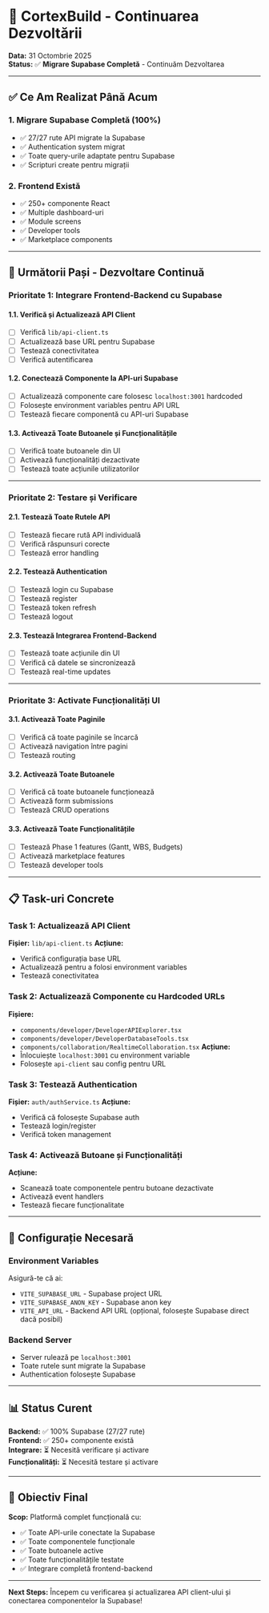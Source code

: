 # 🚀 CortexBuild - Continuarea Dezvoltării

**Data:** 31 Octombrie 2025  
**Status:** ✅ **Migrare Supabase Completă** - Continuăm Dezvoltarea

---

## ✅ **Ce Am Realizat Până Acum**

### **1. Migrare Supabase Completă (100%)**
- ✅ 27/27 rute API migrate la Supabase
- ✅ Authentication system migrat
- ✅ Toate query-urile adaptate pentru Supabase
- ✅ Scripturi create pentru migrații

### **2. Frontend Există**
- ✅ 250+ componente React
- ✅ Multiple dashboard-uri
- ✅ Module screens
- ✅ Developer tools
- ✅ Marketplace components

---

## 🎯 **Următorii Pași - Dezvoltare Continuă**

### **Prioritate 1: Integrare Frontend-Backend cu Supabase**

#### **1.1. Verifică și Actualizează API Client**
- [ ] Verifică `lib/api-client.ts` 
- [ ] Actualizează base URL pentru Supabase
- [ ] Testează conectivitatea
- [ ] Verifică autentificarea

#### **1.2. Conectează Componente la API-uri Supabase**
- [ ] Actualizează componente care folosesc `localhost:3001` hardcoded
- [ ] Folosește environment variables pentru API URL
- [ ] Testează fiecare componentă cu API-uri Supabase

#### **1.3. Activează Toate Butoanele și Funcționalitățile**
- [ ] Verifică toate butoanele din UI
- [ ] Activează funcționalități dezactivate
- [ ] Testează toate acțiunile utilizatorilor

---

### **Prioritate 2: Testare și Verificare**

#### **2.1. Testează Toate Rutele API**
- [ ] Testează fiecare rută API individuală
- [ ] Verifică răspunsuri corecte
- [ ] Testează error handling

#### **2.2. Testează Authentication**
- [ ] Testează login cu Supabase
- [ ] Testează register
- [ ] Testează token refresh
- [ ] Testează logout

#### **2.3. Testează Integrarea Frontend-Backend**
- [ ] Testează toate acțiunile din UI
- [ ] Verifică că datele se sincronizează
- [ ] Testează real-time updates

---

### **Prioritate 3: Activate Funcționalități UI**

#### **3.1. Activează Toate Paginile**
- [ ] Verifică că toate paginile se încarcă
- [ ] Activează navigation între pagini
- [ ] Testează routing

#### **3.2. Activează Toate Butoanele**
- [ ] Verifică că toate butoanele funcționează
- [ ] Activează form submissions
- [ ] Testează CRUD operations

#### **3.3. Activează Toate Funcționalitățile**
- [ ] Testează Phase 1 features (Gantt, WBS, Budgets)
- [ ] Activează marketplace features
- [ ] Testează developer tools

---

## 📋 **Task-uri Concrete**

### **Task 1: Actualizează API Client**
**Fișier:** `lib/api-client.ts`
**Acțiune:** 
- Verifică configurația base URL
- Actualizează pentru a folosi environment variables
- Testează conectivitatea

### **Task 2: Actualizează Componente cu Hardcoded URLs**
**Fișiere:** 
- `components/developer/DeveloperAPIExplorer.tsx`
- `components/developer/DeveloperDatabaseTools.tsx`
- `components/collaboration/RealtimeCollaboration.tsx`
**Acțiune:**
- Înlocuiește `localhost:3001` cu environment variable
- Folosește `api-client` sau config pentru URL

### **Task 3: Testează Authentication**
**Fișier:** `auth/authService.ts`
**Acțiune:**
- Verifică că folosește Supabase auth
- Testează login/register
- Verifică token management

### **Task 4: Activează Butoane și Funcționalități**
**Acțiune:**
- Scanează toate componentele pentru butoane dezactivate
- Activează event handlers
- Testează fiecare funcționalitate

---

## 🔧 **Configurație Necesară**

### **Environment Variables**
Asigură-te că ai:
- `VITE_SUPABASE_URL` - Supabase project URL
- `VITE_SUPABASE_ANON_KEY` - Supabase anon key
- `VITE_API_URL` - Backend API URL (opțional, folosește Supabase direct dacă posibil)

### **Backend Server**
- Server rulează pe `localhost:3001`
- Toate rutele sunt migrate la Supabase
- Authentication folosește Supabase

---

## 📊 **Status Curent**

**Backend:** ✅ 100% Supabase (27/27 rute)  
**Frontend:** ✅ 250+ componente există  
**Integrare:** ⏳ Necesită verificare și activare  
**Funcționalități:** ⏳ Necesită testare și activare  

---

## 🎯 **Obiectiv Final**

**Scop:** Platformă complet funcțională cu:
- ✅ Toate API-urile conectate la Supabase
- ✅ Toate componentele funcționale
- ✅ Toate butoanele active
- ✅ Toate funcționalitățile testate
- ✅ Integrare completă frontend-backend

---

**Next Steps:** Începem cu verificarea și actualizarea API client-ului și conectarea componentelor la Supabase!

